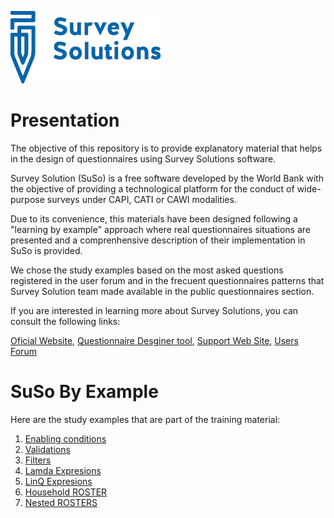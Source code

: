 ![](/examples/images/SUSO.png)

# Presentation
The objective of this repository is to provide explanatory material that helps in the design of questionnaires using Survey Solutions software.

Survey Solution (SuSo) is a free software developed by the World Bank with the objective of providing a technological platform for the conduct of wide-purpose surveys under CAPI, CATI or CAWI modalities.

Due to its convenience, this materials have been designed following a "learning by example" approach where real questionnaires situations are presented and a comprenhensive description of their implementation in SuSo is provided.

We chose the study examples based on the most asked questions registered in the user forum and in the frecuent questionnaires patterns that Survey Solution team made available in the public questionnaires section.

If you are interested in learning more about Survey Solutions, you can consult the following links:

[Oficial Website](https://mysurvey.solutions/),
[Questionnaire Desginer tool](https://designer.mysurvey.solutions/questionnaire/my),
[Support Web Site](https://support.mysurvey.solutions/),
[Users Forum](https://forum.mysurvey.solutions/)

# SuSo By Example

Here are the study examples that are part of the training material:

1. [Enabling conditions](https://github.com/aguinada/susobyexample)
2. [Validations](https://github.com/aguinada/susobyexample)
3. [Filters](https://github.com/aguinada/susobyexample)
4. [Lamda Expresions](https://github.com/aguinada/susobyexample)
5. [LinQ Expresions](https://github.com/aguinada/susobyexample)
6. [Household ROSTER](examples/HouseholdROSTER.md)
7. [Nested ROSTERS](https://github.com/aguinada/susobyexample)
